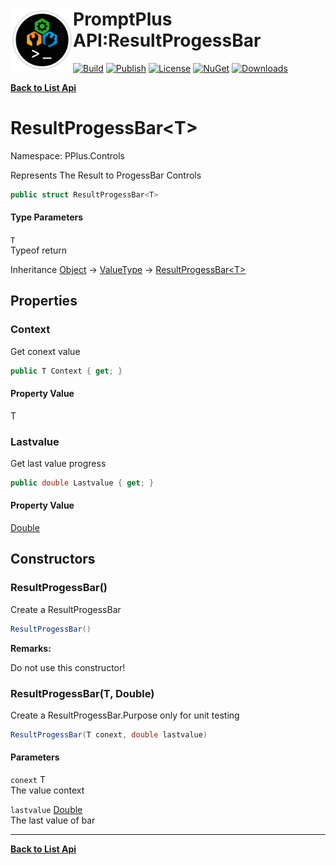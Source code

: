 # <img align="left" width="100" height="100" src="../images/icon.png">PromptPlus API:ResultProgessBar<T> 

[![Build](https://github.com/FRACerqueira/PromptPlus/workflows/Build/badge.svg)](https://github.com/FRACerqueira/PromptPlus/actions/workflows/build.yml)
[![Publish](https://github.com/FRACerqueira/PromptPlus/actions/workflows/publish.yml/badge.svg)](https://github.com/FRACerqueira/PromptPlus/actions/workflows/publish.yml)
[![License](https://img.shields.io/badge/License-MIT-yellow.svg)](https://github.com/FRACerqueira/PromptPlus/blob/master/LICENSE)
[![NuGet](https://img.shields.io/nuget/v/PromptPlus)](https://www.nuget.org/packages/PromptPlus/)
[![Downloads](https://img.shields.io/nuget/dt/PromptPlus)](https://www.nuget.org/packages/PromptPlus/)

[**Back to List Api**](./apis.md)

# ResultProgessBar&lt;T&gt;

Namespace: PPlus.Controls

Represents The Result to ProgessBar Controls

```csharp
public struct ResultProgessBar<T>
```

#### Type Parameters

`T`<br>
Typeof return

Inheritance [Object](https://docs.microsoft.com/en-us/dotnet/api/system.object) → [ValueType](https://docs.microsoft.com/en-us/dotnet/api/system.valuetype) → [ResultProgessBar&lt;T&gt;](./pplus.controls.resultprogessbar-1.md)

## Properties

### <a id="properties-context"/>**Context**

Get conext value

```csharp
public T Context { get; }
```

#### Property Value

T<br>

### <a id="properties-lastvalue"/>**Lastvalue**

Get last value progress

```csharp
public double Lastvalue { get; }
```

#### Property Value

[Double](https://docs.microsoft.com/en-us/dotnet/api/system.double)<br>

## Constructors

### <a id="constructors-.ctor"/>**ResultProgessBar()**

Create a ResultProgessBar

```csharp
ResultProgessBar()
```

**Remarks:**

Do not use this constructor!

### <a id="constructors-.ctor"/>**ResultProgessBar(T, Double)**

Create a ResultProgessBar.Purpose only for unit testing

```csharp
ResultProgessBar(T conext, double lastvalue)
```

#### Parameters

`conext` T<br>
The value context

`lastvalue` [Double](https://docs.microsoft.com/en-us/dotnet/api/system.double)<br>
The last value of bar


- - -
[**Back to List Api**](./apis.md)

